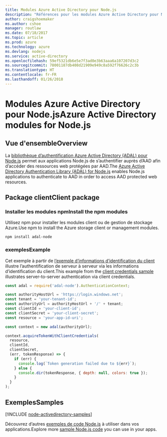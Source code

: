 ```yaml
---
title: Modules Azure Active Directory pour Node.js
description: "Références pour les modules Azure Active Directory pour Node.js"
author: craigshoemaker
ms.author: cshoe
manager: routlaw
ms.date: 07/18/2017
ms.topic: article
ms.prod: azure
ms.technology: azure
ms.devlang: nodejs
ms.service: active-directory
ms.openlocfilehash: 59ef5321db6e5e7f3ad0e3b63aaa6a107207d3c2
ms.sourcegitcommit: 78001187db408d21909e949c8a592f76626c2c3b
ms.translationtype: HT
ms.contentlocale: fr-FR
ms.lasthandoff: 01/26/2018
---
```

# <a name="azure-active-directory-modules-for-nodejs"></a><span data-ttu-id="e700b-103">Modules Azure Active Directory pour Node.js</span><span class="sxs-lookup"><span data-stu-id="e700b-103">Azure Active Directory modules for Node.js</span></span>

## <a name="overview"></a><span data-ttu-id="e700b-104">Vue d'ensemble</span><span class="sxs-lookup"><span data-stu-id="e700b-104">Overview</span></span>

<span data-ttu-id="e700b-105">La [bibliothèque d’authentification Azure Active Directory (ADAL) pour Node.js](https://www.npmjs.com/package/adal-node) permet aux applications Node.js de s’authentifier auprès d’AAD afin d’accéder des ressources web protégées par AAD.</span><span class="sxs-lookup"><span data-stu-id="e700b-105">The [Azure Active Directory Authentication Library (ADAL) for Node.js](https://www.npmjs.com/package/adal-node) enables Node.js applications to authenticate to AAD in order to access AAD protected web resources.</span></span>

## <a name="client-package"></a><span data-ttu-id="e700b-106">Package client</span><span class="sxs-lookup"><span data-stu-id="e700b-106">Client package</span></span>

### <a name="install-the-npm-modules"></a><span data-ttu-id="e700b-107">Installer les modules npm</span><span class="sxs-lookup"><span data-stu-id="e700b-107">Install the npm modules</span></span>

<span data-ttu-id="e700b-108">Utilisez npm pour installer les modules client ou de gestion de stockage Azure.</span><span class="sxs-lookup"><span data-stu-id="e700b-108">Use npm to install the Azure storage client or management modules.</span></span>

```bash
npm install adal-node
```   

### <a name="example"></a><span data-ttu-id="e700b-109">exemples</span><span class="sxs-lookup"><span data-stu-id="e700b-109">Example</span></span>

<span data-ttu-id="e700b-110">Cet exemple à partir de [l’exemple d’informations d’identification du client](https://github.com/MSOpenTech/azure-activedirectory-library-for-nodejs/blob/master/sample/client-credentials-sample.js) illustre l’authentification de serveur à serveur via les informations d’identification du client.</span><span class="sxs-lookup"><span data-stu-id="e700b-110">This example from the [client credentials sample](https://github.com/MSOpenTech/azure-activedirectory-library-for-nodejs/blob/master/sample/client-credentials-sample.js) illustrates server-to-server authentication via client credentials.</span></span>

```javascript
const adal = require('adal-node').AuthenticationContext;

const authorityHostUrl = 'https://login.windows.net';
const tenant = 'your-tenant-id';
const authorityUrl = authorityHostUrl + '/' + tenant;
const clientId = 'your-client-id';
const clientSecret = 'your-client-secret';
const resource = 'your-app-id-uri';

const context = new adal(authorityUrl);

context.acquireTokenWithClientCredentials(
  resource,
  clientId,
  clientSecret,
  (err, tokenResponse) => {
    if (err) {
      console.log(`Token generation failed due to ${err}`);
    } else {
      console.dir(tokenResponse, { depth: null, colors: true });
    }
  }
);
```

## <a name="samples"></a><span data-ttu-id="e700b-111">Exemples</span><span class="sxs-lookup"><span data-stu-id="e700b-111">Samples</span></span>

[!INCLUDE [node-activedirectory-samples](../docs-ref-conceptual/includes/activedirectory-samples.md)]

<span data-ttu-id="e700b-112">Découvrez d’autres [exemples de code Node.js](https://azure.microsoft.com/resources/samples/?platform=nodejs) à utiliser dans vos applications.</span><span class="sxs-lookup"><span data-stu-id="e700b-112">Explore more [sample Node.js code](https://azure.microsoft.com/resources/samples/?platform=nodejs) you can use in your apps.</span></span>
